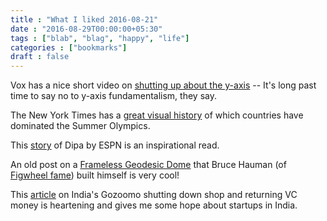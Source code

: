 ```yaml
---
title : "What I liked 2016-08-21"
date : "2016-08-29T00:00:00+05:30"
tags : ["blab", "blag", "happy", "life"]
categories : ["bookmarks"]
draft : false
---
```


Vox has a nice short video on [shutting up about the y-axis](http://www.vox.com/2015/11/19/9758062/y-axis-zero-chart) -- It's long past
time to say no to y-axis fundamentalism, they say.

The New York Times has a [great visual history](http://www.nytimes.com/interactive/2016/08/08/sports/olympics/history-olympic-dominance-charts.html) of which countries have dominated
the Summer Olympics.

This [story](http://www.espn.in/olympics/story/_/id/17191749/dipa-vaults-biggest-stage) of Dipa by ESPN is an inspirational read.

An old post on a [Frameless Geodesic Dome](http://rigsomelight.com/2013/09/09/frameless-geodesic-dome.html) that Bruce Hauman (of [Figwheel fame](https://github.com/bhauman/))
built himself is very cool!

This [article](https://www.techinasia.com/millions-bank-saif-partnersbacked-gozoomo-shuts-shop-heres-happened) on India's Gozoomo shutting down shop and returning VC money is
heartening and gives me some hope about startups in India.
